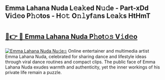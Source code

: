 ## Emma Lahana Nuda L𝚎a𝚔ed N𝚞𝚍e - Part-xDd Vi𝚍𝚎o P𝚑𝚘tos - H𝚘𝚝 O𝚗𝚕yf𝚊ns L𝚎a𝚔s HtHmT

# <h2><a href="http://kf5l6g.oniu.top/?m=Emma+Lahana+Nuda">🔗👉 🔴 Emma Lahana Nuda P𝚑ot𝚘𝚜 V𝚒d𝚎o</a></h2>

[![Emma Lahana Nuda Nu𝚍e𝚜](https://i.imgur.com/0qMVB7G.gif)](http://kf5l6g.oniu.top/?m=Emma+Lahana+Nuda)
Online entertainer and multimedia artist Emma Lahana Nuda, celebrated for sharing dance and lifestyle ideas through viral dance routines and compact clips. The public face of Emma Lahana Nuda exudes warmth and authenticity, yet the inner workings of his private life remain a puzzle.  
